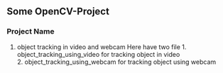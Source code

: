  ## Some OpenCV-Project
 
 
 ### Project Name
 1. object tracking in video and webcam
       Here have two file
            1. object_tracking_using_video for tracking object in video                                      
            2. object_tracking_using_webcam for tracking object using webcam

